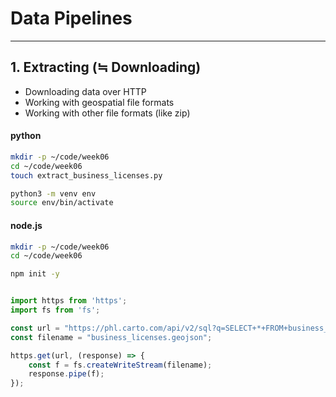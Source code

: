 # Data Pipelines
---

## 1. Extracting (≒ Downloading)
  - Downloading data over HTTP
  - Working with geospatial file formats
  - Working with other file formats (like zip)
 
 #### python
 ```bash
mkdir -p ~/code/week06
cd ~/code/week06
touch extract_business_licenses.py

python3 -m venv env
source env/bin/activate
```

 #### node.js

```bash
mkdir -p ~/code/week06
cd ~/code/week06

npm init -y
```


```javascript

import https from 'https';
import fs from 'fs';

const url = "https://phl.carto.com/api/v2/sql?q=SELECT+*+FROM+business_licenses&filename=business_licenses&format=geojson&skipfields=cartodb_id"
const filename = "business_licenses.geojson";

https.get(url, (response) => {
    const f = fs.createWriteStream(filename);
    response.pipe(f);
});


```
